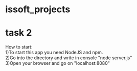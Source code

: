 # issoft_projects

# task 2 
How to start: </br>
	1)To start this app you need NodeJS and npm.</br>
	2)Go into the directory and write in console "node server.js"</br>
	3)Open your browser and go on "localhost:8080"</br>
